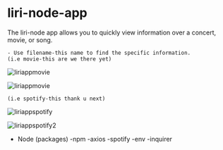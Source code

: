 # liri-node-app


The liri-node app allows you to quickly view information over a concert, movie, or song.

    - Use filename-this name to find the specific information. 
    (i.e movie-this are we there yet)
![liriappmovie](https://user-images.githubusercontent.com/50628151/63064704-9132a080-bed0-11e9-861f-d8565e82b914.PNG)

    
![liriappmovie](https://user-images.githubusercontent.com/50628151/63064704-9132a080-bed0-11e9-861f-d8565e82b914.PNG)
    
    
    (i.e spotify-this thank u next)
![liriappspotify](https://user-images.githubusercontent.com/50628151/63110910-7ad12700-bf5a-11e9-8834-7a6de11c9bc7.PNG)




![liriappspotify2](https://user-images.githubusercontent.com/50628151/63064723-b2938c80-bed0-11e9-8cfa-0d8ee7965e6c.PNG)


- Node
(packages)
    -npm 
    -axios
    -spotify
    -env
    -inquirer

